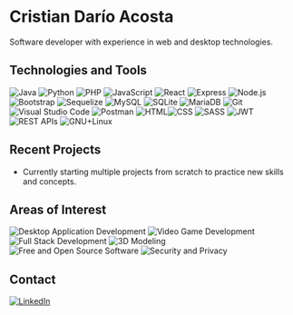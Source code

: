 # Cristian Darío Acosta

Software developer with experience in web and desktop technologies.

## Technologies and Tools

![Java](https://img.shields.io/badge/-Java-000000?logo=openjdk&logoColor=white&style=plastic) ![Python](https://img.shields.io/badge/-Python-3776AB?logo=python&logoColor=white&style=plastic) ![PHP](https://img.shields.io/badge/-PHP-777BB4?logo=php&logoColor=white&style=plastic) ![JavaScript](https://img.shields.io/badge/-JavaScript-F7DF1E?logo=JavaScript&logoColor=black&style=plastic)
![React](https://img.shields.io/badge/-React-61DAFB?logo=react&logoColor=black&style=plastic) ![Express](https://img.shields.io/badge/-Express-000000?logo=express&logoColor=white&style=plastic) ![Node.js](https://img.shields.io/badge/-Node.js-339933?logo=node.js&logoColor=white&style=plastic) ![Bootstrap](https://img.shields.io/badge/-Bootstrap-563D7C?logo=bootstrap&logoColor=white&style=plastic) ![Sequelize](https://img.shields.io/badge/-Sequelize-52B0E8?logo=sequelize&logoColor=white&style=plastic)
![MySQL](https://img.shields.io/badge/-MySQL-4479A1?logo=mysql&logoColor=white&style=plastic) ![SQLite](https://img.shields.io/badge/-SQLite-003B57?logo=sqlite&logoColor=white&style=plastic) ![MariaDB](https://img.shields.io/badge/-MariaDB-003545?logo=mariadb&logoColor=white&style=plastic)
![Git](https://img.shields.io/badge/-Git-F05032?logo=git&logoColor=white&style=plastic) ![Visual Studio Code](https://img.shields.io/badge/-Visual%20Studio%20Code-007ACC?logo=visual-studio-code&logoColor=white&style=plastic) ![Postman](https://img.shields.io/badge/-Postman-FF6C37?logo=postman&logoColor=white&style=plastic)
![HTML](https://img.shields.io/badge/-HTML-E34F26?logo=html5&logoColor=white&style=plastic)![CSS](https://img.shields.io/badge/-CSS-1572B6?logo=css3&logoColor=white&style=plastic) ![SASS](https://img.shields.io/badge/-SASS-CC6699?logo=sass&logoColor=white&style=plastic) ![JWT](https://img.shields.io/badge/-JWT-000000?logo=json-web-tokens&logoColor=white&style=plastic) ![REST APIs](https://img.shields.io/badge/-REST%20APIs-25A162?logo=api&logoColor=white&style=plastic)
![GNU+Linux](https://img.shields.io/badge/-Linux-FCC624?logo=linux&logoColor=black&style=plastic)

## Recent Projects

- Currently starting multiple projects from scratch to practice new skills and concepts.
  
## Areas of Interest

![Desktop Application Development](https://img.shields.io/badge/Desktop%20Application%20Development-FCC624?style=plastic&logo=linux&logoColor=black)
![Video Game Development](https://img.shields.io/badge/Video%20Game%20Development-E60012?style=plastic&logo=gamedeveloper&logoColor=white)
![Full Stack Development](https://img.shields.io/badge/Full%20Stack%20Development-171920?style=plastic&logo=codecrafters&logoColor=white)
![3D Modeling](https://img.shields.io/badge/3D%20Modeling-E87D0D?style=plastic&logo=blender&logoColor=white)
![Free and Open Source Software](https://img.shields.io/badge/FOSS-A42E2B?style=plastic&logo=gnu&logoColor=white)
![Security and Privacy](https://img.shields.io/badge/Security%20and%20Privacy-0093DD?style=plastic&logo=gnuprivacyguard&logoColor=white)

## Contact

[![LinkedIn](https://img.shields.io/badge/-LinkedIn-0077B5?logo=linkedin&logoColor=white&style=plastic)](https://linkedin.com/in/cristian-acosta01)




